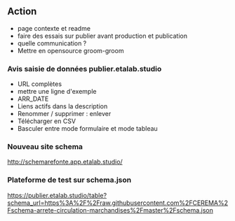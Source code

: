 ## Action
- page contexte et readme
- faire des essais sur publier avant production et publication
- quelle communication ?
- Mettre en opensource groom-groom

### Avis saisie de données publier.etalab.studio
- URL complètes
- mettre une ligne d'exemple
- ARR_DATE
- Liens actifs dans la description
- Renommer / supprimer : enlever 
- Télécharger en CSV
- Basculer entre mode formulaire et mode tableau

### Nouveau site schema
http://schemarefonte.app.etalab.studio/

### Plateforme de test sur schema.json
https://publier.etalab.studio/table?schema_url=https%3A%2F%2Fraw.githubusercontent.com%2FCEREMA%2Fschema-arrete-circulation-marchandises%2Fmaster%2Fschema.json

